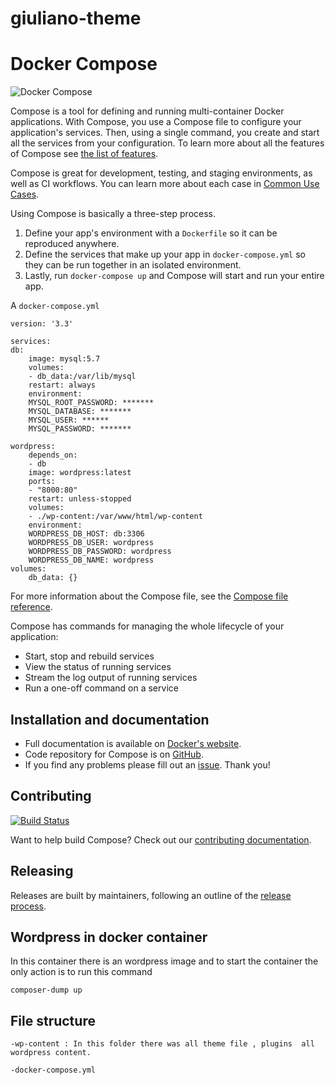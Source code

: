 # giuliano-theme
Docker Compose
==============
![Docker Compose](logo.png?raw=true "Docker Compose Logo")

Compose is a tool for defining and running multi-container Docker applications.
With Compose, you use a Compose file to configure your application's services.
Then, using a single command, you create and start all the services
from your configuration. To learn more about all the features of Compose
see [the list of features](https://github.com/docker/docker.github.io/blob/master/compose/index.md#features).

Compose is great for development, testing, and staging environments, as well as
CI workflows. You can learn more about each case in
[Common Use Cases](https://github.com/docker/docker.github.io/blob/master/compose/index.md#common-use-cases).

Using Compose is basically a three-step process.

1. Define your app's environment with a `Dockerfile` so it can be
reproduced anywhere.
2. Define the services that make up your app in `docker-compose.yml` so
they can be run together in an isolated environment.
3. Lastly, run `docker-compose up` and Compose will start and run your entire app.

A `docker-compose.yml`

    version: '3.3'

    services:
    db:
        image: mysql:5.7
        volumes:
        - db_data:/var/lib/mysql
        restart: always
        environment:
        MYSQL_ROOT_PASSWORD: *******
        MYSQL_DATABASE: *******
        MYSQL_USER: ******
        MYSQL_PASSWORD: *******

    wordpress:
        depends_on:
        - db
        image: wordpress:latest
        ports:
        - "8000:80"
        restart: unless-stopped
        volumes:
        - ./wp-content:/var/www/html/wp-content
        environment:
        WORDPRESS_DB_HOST: db:3306
        WORDPRESS_DB_USER: wordpress
        WORDPRESS_DB_PASSWORD: wordpress
        WORDPRESS_DB_NAME: wordpress
    volumes:
        db_data: {}

For more information about the Compose file, see the
[Compose file reference](https://github.com/docker/docker.github.io/blob/master/compose/compose-file/compose-versioning.md).

Compose has commands for managing the whole lifecycle of your application:

 * Start, stop and rebuild services
 * View the status of running services
 * Stream the log output of running services
 * Run a one-off command on a service

Installation and documentation
------------------------------

- Full documentation is available on [Docker's website](https://docs.docker.com/compose/).
- Code repository for Compose is on [GitHub](https://github.com/docker/compose).
- If you find any problems please fill out an [issue](https://github.com/docker/compose/issues/new/choose). Thank you!

Contributing
------------

[![Build Status](https://ci-next.docker.com/public/buildStatus/icon?job=compose/master)](https://ci-next.docker.com/public/job/compose/job/master/)

Want to help build Compose? Check out our [contributing documentation](https://github.com/docker/compose/blob/master/CONTRIBUTING.md).

Releasing
---------

Releases are built by maintainers, following an outline of the [release process](https://github.com/docker/compose/blob/master/project/RELEASE-PROCESS.md).

Wordpress in docker container
---------
In this container there is an wordpress image and to start the container the only action is to run this command 

    composer-dump up

File structure
---------
    -wp-content : In this folder there was all theme file , plugins  all wordpress content.

    -docker-compose.yml